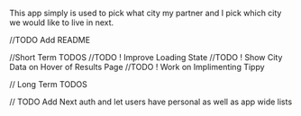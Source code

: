 This app simply is used to pick what city my partner and I pick which city we would like to live in next.

//TODO Add README

//Short Term TODOS
//TODO ! Improve Loading State
//TODO ! Show City Data on Hover of Results Page
//TODO ! Work on Implimenting Tippy

// Long Term TODOS

// TODO Add Next auth and let users have personal as well as app wide lists
